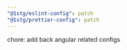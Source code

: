 ```yaml
---
"@1stg/eslint-config": patch
"@1stg/prettier-config": patch
---
```


chore: add back angular related configs
